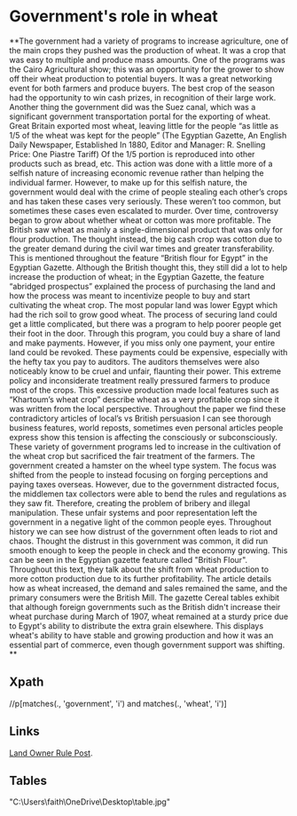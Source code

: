 # Government's role in wheat


**The government had a variety of programs to increase agriculture, one of the main crops they pushed was the production of wheat. It was a crop that was easy to multiple and produce mass amounts. One of the programs was the Cairo Agricultural show; this was an opportunity for the grower to show off their wheat production to potential buyers. It was a great networking event for both farmers and produce buyers. The best crop of the season had the opportunity to win cash prizes, in recognition of their large work. Another thing the government did was the Suez canal, which was a significant government transportation portal for the exporting of wheat. Great Britain exported most wheat, leaving little for the people “as little as 1/5 of the wheat was kept for the people” (The Egyptian Gazette, An English Daily Newspaper, Established In 1880, Editor and Manager: R. Snelling Price: One Piastre Tariff) Of the 1/5 portion is reproduced into other products such as bread, etc. This action was done with a little more of a selfish nature of increasing economic revenue rather than helping the individual farmer. However, to make up for this selfish nature, the government would deal with the crime of people stealing each other’s crops and has taken these cases very seriously. These weren’t too common, but sometimes these cases even escalated to murder.
Over time, controversy began to grow about whether wheat or cotton was more profitable. The British saw wheat as mainly a single-dimensional product that was only for flour production. The thought instead, the big cash crop was cotton due to the greater demand during the civil war times and greater transferability. This is mentioned throughout the feature “British flour for Egypt” in the Egyptian Gazette. Although the British thought this, they still did a lot to help increase the production of wheat; in the Egyptian Gazette, the feature “abridged prospectus” explained the process of purchasing the land and how the process was meant to incentivize people to buy and start cultivating the wheat crop. The most popular land was lower Egypt which had the rich soil to grow good wheat. The process of securing land could get a little complicated, but there was a program to help poorer people get their foot in the door. Through this program, you could buy a share of land and make payments. However, if you miss only one payment, your entire land could be revoked. These payments could be expensive, especially with the hefty tax you pay to auditors. The auditors themselves were also noticeably know to be cruel and unfair, flaunting their power. This extreme policy and inconsiderate treatment really pressured farmers to produce most of the crops. This excessive production made local features such as “Khartoum’s wheat crop” describe wheat as a very profitable crop since it was written from the local perspective. Throughout the paper we find these contradictory articles of local’s vs British persuasion I can see thorough business features, world reposts, sometimes even personal articles people express show this tension is affecting the consciously or subconsciously.
These variety of government programs led to increase in the cultivation of the wheat crop but sacrificed the fair treatment of the farmers. The government created a hamster on the wheel type system. The focus was shifted from the people to instead focusing on forging perceptions and paying taxes overseas. However, due to the government distracted focus, the middlemen tax collectors were able to bend the rules and regulations as they saw fit. Therefore, creating the problem of bribery and illegal manipulation. These unfair systems and poor representation left the government in a negative light of the common people eyes. Throughout history we can see how distrust of the government often leads to riot and chaos. Thought the distrust in this government was common, it did run smooth enough to keep the people in check and the economy growing. This can be seen in the Egyptian gazette feature called "British Flour". Throughout this text, they talk about the shift from wheat production to more cotton production due to its further profitability. The article details how as wheat increased, the demand and sales remained the same, and the primary consumers were the British Mill. The gazette Cereal tables exhibit that although foreign governments such as the British didn't increase their wheat purchase during March of 1907, wheat remained at a sturdy price due to Egypt's ability to distribute the extra grain elsewhere. This displays wheat's ability to have stable and growing production and how it was an essential part of commerce, even though government support was shifting.
**

## Xpath
//p[matches(., 'government', 'i') and matches(., 'wheat', 'i')]

## Links

 [Land Owner Rule Post](https://dig-eg-gaz.github.io/post/2021-analysis-barry/).


## Tables
"C:\Users\faith\OneDrive\Desktop\table.jpg"
